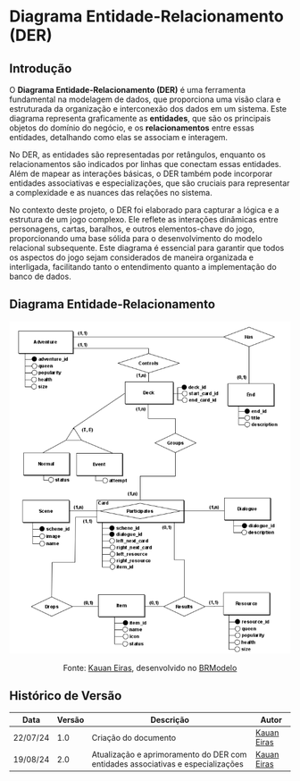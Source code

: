 # **Diagrama Entidade-Relacionamento (DER)**

## **Introdução**
O **Diagrama Entidade-Relacionamento (DER)** é uma ferramenta fundamental na modelagem de dados, que proporciona uma visão clara e estruturada da organização e interconexão dos dados em um sistema. Este diagrama representa graficamente as **entidades**, que são os principais objetos do domínio do negócio, e os **relacionamentos** entre essas entidades, detalhando como elas se associam e interagem.

No DER, as entidades são representadas por retângulos, enquanto os relacionamentos são indicados por linhas que conectam essas entidades. Além de mapear as interações básicas, o DER também pode incorporar entidades associativas e especializações, que são cruciais para representar a complexidade e as nuances das relações no sistema.

No contexto deste projeto, o DER foi elaborado para capturar a lógica e a estrutura de um jogo complexo. Ele reflete as interações dinâmicas entre personagens, cartas, baralhos, e outros elementos-chave do jogo, proporcionando uma base sólida para o desenvolvimento do modelo relacional subsequente. Este diagrama é essencial para garantir que todos os aspectos do jogo sejam considerados de maneira organizada e interligada, facilitando tanto o entendimento quanto a implementação do banco de dados.

## **Diagrama Entidade-Relacionamento**
<center>

![Diagrama Entidade-Relacionamento](../assets/modulo1-DER.png)

Fonte: [Kauan Eiras](https://github.com/kauaneiras), desenvolvido no [BRModelo](https://www.sis4.com/brModelo/)

</center>

## **Histórico de Versão**
| Data      | Versão | Descrição                                                | Autor                                        |
|-----------|--------|----------------------------------------------------------|----------------------------------------------|
| 22/07/24  | 1.0    | Criação do documento                                      | [Kauan Eiras](https://github.com/kauaneiras) |
| 19/08/24  | 2.0    | Atualização e aprimoramento do DER com entidades associativas e especializações | [Kauan Eiras](https://github.com/kauaneiras) |